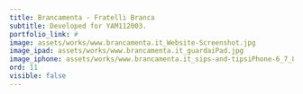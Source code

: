 ```yaml
---
title: Brancamenta - Fratelli Branca
subtitle: Developed for YAM112003.
portfolio_link: #
image: assets/works/www.brancamenta.it_Website-Screenshot.jpg
image_ipad: assets/works/www.brancamenta.it_guardaiPad.jpg
image_iphone: assets/works/www.brancamenta.it_sips-and-tipsiPhone-6_7_8-copia.jpg
ord: 11
visible: false
---
```


